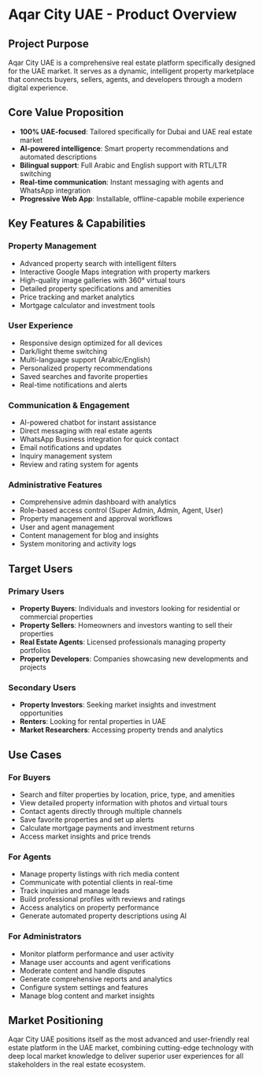 # Aqar City UAE - Product Overview

## Project Purpose
Aqar City UAE is a comprehensive real estate platform specifically designed for the UAE market. It serves as a dynamic, intelligent property marketplace that connects buyers, sellers, agents, and developers through a modern digital experience.

## Core Value Proposition
- **100% UAE-focused**: Tailored specifically for Dubai and UAE real estate market
- **AI-powered intelligence**: Smart property recommendations and automated descriptions
- **Bilingual support**: Full Arabic and English support with RTL/LTR switching
- **Real-time communication**: Instant messaging with agents and WhatsApp integration
- **Progressive Web App**: Installable, offline-capable mobile experience

## Key Features & Capabilities

### Property Management
- Advanced property search with intelligent filters
- Interactive Google Maps integration with property markers
- High-quality image galleries with 360° virtual tours
- Detailed property specifications and amenities
- Price tracking and market analytics
- Mortgage calculator and investment tools

### User Experience
- Responsive design optimized for all devices
- Dark/light theme switching
- Multi-language support (Arabic/English)
- Personalized property recommendations
- Saved searches and favorite properties
- Real-time notifications and alerts

### Communication & Engagement
- AI-powered chatbot for instant assistance
- Direct messaging with real estate agents
- WhatsApp Business integration for quick contact
- Email notifications and updates
- Inquiry management system
- Review and rating system for agents

### Administrative Features
- Comprehensive admin dashboard with analytics
- Role-based access control (Super Admin, Admin, Agent, User)
- Property management and approval workflows
- User and agent management
- Content management for blog and insights
- System monitoring and activity logs

## Target Users

### Primary Users
- **Property Buyers**: Individuals and investors looking for residential or commercial properties
- **Property Sellers**: Homeowners and investors wanting to sell their properties
- **Real Estate Agents**: Licensed professionals managing property portfolios
- **Property Developers**: Companies showcasing new developments and projects

### Secondary Users
- **Property Investors**: Seeking market insights and investment opportunities
- **Renters**: Looking for rental properties in UAE
- **Market Researchers**: Accessing property trends and analytics

## Use Cases

### For Buyers
- Search and filter properties by location, price, type, and amenities
- View detailed property information with photos and virtual tours
- Contact agents directly through multiple channels
- Save favorite properties and set up alerts
- Calculate mortgage payments and investment returns
- Access market insights and price trends

### For Agents
- Manage property listings with rich media content
- Communicate with potential clients in real-time
- Track inquiries and manage leads
- Build professional profiles with reviews and ratings
- Access analytics on property performance
- Generate automated property descriptions using AI

### For Administrators
- Monitor platform performance and user activity
- Manage user accounts and agent verifications
- Moderate content and handle disputes
- Generate comprehensive reports and analytics
- Configure system settings and features
- Manage blog content and market insights

## Market Positioning
Aqar City UAE positions itself as the most advanced and user-friendly real estate platform in the UAE market, combining cutting-edge technology with deep local market knowledge to deliver superior user experiences for all stakeholders in the real estate ecosystem.